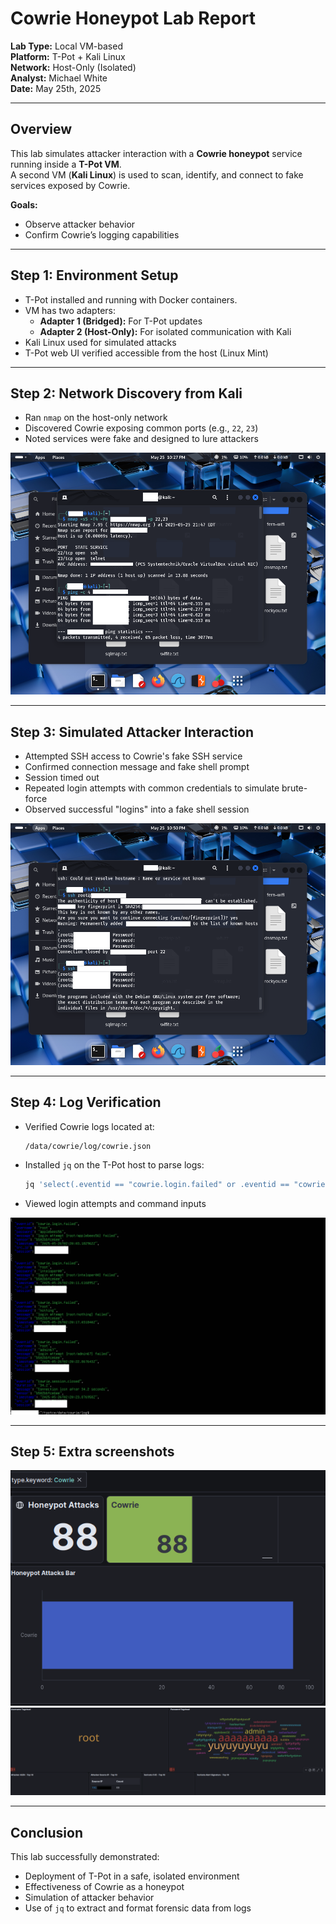 
# Cowrie Honeypot Lab Report

**Lab Type:** Local VM-based  
**Platform:** T-Pot + Kali Linux  
**Network:** Host-Only (Isolated)  
**Analyst:** Michael White  
**Date:** May 25th, 2025

---

## Overview

This lab simulates attacker interaction with a **Cowrie honeypot** service running inside a **T-Pot VM**.  
A second VM (**Kali Linux**) is used to scan, identify, and connect to fake services exposed by Cowrie.

**Goals:**
- Observe attacker behavior
- Confirm Cowrie’s logging capabilities

---

## Step 1: Environment Setup

- T-Pot installed and running with Docker containers.
- VM has two adapters:
  - **Adapter 1 (Bridged):** For T-Pot updates
  - **Adapter 2 (Host-Only):** For isolated communication with Kali
- Kali Linux used for simulated attacks
- T-Pot web UI verified accessible from the host (Linux Mint)

---

## Step 2: Network Discovery from Kali

- Ran `nmap` on the host-only network
- Discovered Cowrie exposing common ports (e.g., `22`, `23`)
- Noted services were fake and designed to lure attackers

![nmap output](images/V2.png)

---

## Step 3: Simulated Attacker Interaction

- Attempted SSH access to Cowrie's fake SSH service
- Confirmed connection message and fake shell prompt
- Session timed out
- Repeated login attempts with common credentials to simulate brute-force
- Observed successful "logins" into a fake shell session

![SSH login](images/V1.png)

---

## Step 4: Log Verification

- Verified Cowrie logs located at:
  ```
  /data/cowrie/log/cowrie.json
  ```
- Installed `jq` on the T-Pot host to parse logs:
  ```bash
  jq 'select(.eventid == "cowrie.login.failed" or .eventid == "cowrie.command.input")' /data/cowrie/log/cowrie.json
  ```
- Viewed login attempts and command inputs

![Cowrie logs](images/V3.png)

---

## Step 5: Extra screenshots

![Image](images/Ss1.png)
![Image](images/Ss2.png)

---

## Conclusion

This lab successfully demonstrated:

- Deployment of T-Pot in a safe, isolated environment
- Effectiveness of Cowrie as a honeypot
- Simulation of attacker behavior
- Use of `jq` to extract and format forensic data from logs

